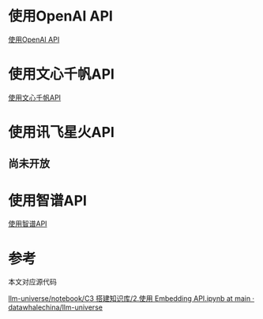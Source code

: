 # 使用OpenAI API
[使用OpenAI API](https://www.yuque.com/qiaokate/su87gb/zpnudvgbftyoge00)

#  使用文心千帆API
[使用文心千帆API](https://www.yuque.com/qiaokate/su87gb/yddgamu22gfspi3d)

#  使用讯飞星火API
## 尚未开放
#  使用智谱API
[使用智谱API](https://www.yuque.com/qiaokate/su87gb/ae9y40ulgqsar2wg)

# 参考
本文对应源代码

[llm-universe/notebook/C3 搭建知识库/2.使用 Embedding API.ipynb at main · datawhalechina/llm-universe](https://github.com/datawhalechina/llm-universe/blob/main/notebook/C3%20%E6%90%AD%E5%BB%BA%E7%9F%A5%E8%AF%86%E5%BA%93/2.%E4%BD%BF%E7%94%A8%20Embedding%20API.ipynb)

